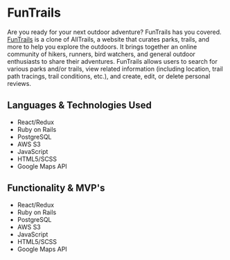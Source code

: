 # FunTrails

Are you ready for your next outdoor adventure? FunTrails has you covered. [FunTrails](https://fun-trails.herokuapp.com/) is a clone of AllTrails, a website that curates parks, trails, and more to help you explore the outdoors. It brings together an online community of hikers, runners, bird watchers, and general outdoor enthusiasts to share their adventures. FunTrails allows users to search for various parks and/or trails, view related information (including location, trail path tracings, trail conditions, etc.), and create, edit, or delete personal reviews. 

## Languages & Technologies Used
  * React/Redux
  * Ruby on Rails
  * PostgreSQL
  * AWS S3
  * JavaScript
  * HTML5/SCSS
  * Google Maps API

## Functionality & MVP's
  * React/Redux
  * Ruby on Rails
  * PostgreSQL
  * AWS S3
  * JavaScript
  * HTML5/SCSS
  * Google Maps API
  
